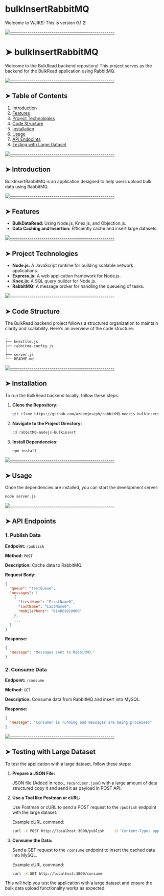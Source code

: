 
# bulkInsertRabbitMQ

<!-- ⚠️ This README has been generated from the file(s) "blueprint.md" ⚠️-->

Welcome to WJIKS! This is version 0.1.2!

[![-----------------------------------------------------](https://raw.githubusercontent.com/andreasbm/readme/master/assets/lines/colored.png)](#BulkRead-backend)

# ➤ bulkInsertRabbitMQ

Welcome to the BulkRead backend repository! This project serves as the backend for the BulkRead application using RabbitMQ.

[![-----------------------------------------------------](https://raw.githubusercontent.com/andreasbm/readme/master/assets/lines/colored.png)](#table-of-contents)

## ➤ Table of Contents

1. [Introduction](#introduction)
2. [Features](#features)
3. [Project Technologies](#project-technologies)
4. [Code Structure](#code-structure)
5. [Installation](#installation)
6. [Usage](#usage)
7. [API Endpoints](#api-endpoints)
8. [Testing with Large Dataset](#testing-with-large-dataset)

[![-----------------------------------------------------](https://raw.githubusercontent.com/andreasbm/readme/master/assets/lines/colored.png)](#introduction)

## ➤ Introduction

BulkInsertRabbitMQ is an application designed to help users upload bulk data using RabbitMQ.

[![-----------------------------------------------------](https://raw.githubusercontent.com/andreasbm/readme/master/assets/lines/colored.png)](#features)

## ➤ Features

- **BulkDataRead:** Using Node.js, Knex.js, and Objection.js.
- **Data Caching and Insertion:** Efficiently cache and insert large datasets.

[![-----------------------------------------------------](https://raw.githubusercontent.com/andreasbm/readme/master/assets/lines/colored.png)](#project-technologies)

## ➤ Project Technologies

- **Node.js:** A JavaScript runtime for building scalable network applications.
- **Express.js:** A web application framework for Node.js.
- **Knex.js:** A SQL query builder for Node.js.
- **RabbitMQ:** A message broker for handling the queueing of tasks.

[![-----------------------------------------------------](https://raw.githubusercontent.com/andreasbm/readme/master/assets/lines/colored.png)](#code-structure)

## ➤ Code Structure

The BulkRead backend project follows a structured organization to maintain clarity and scalability. Here's an overview of the code structure:

```
.
├── knexfile.js
│── rabbitmq-config.js    
│ 
├── server.js
└── README.md
```

[![-----------------------------------------------------](https://raw.githubusercontent.com/andreasbm/readme/master/assets/lines/colored.png)](#installation)

## ➤ Installation

To run the BulkRead backend locally, follow these steps:

1. **Clone the Repository:**

   ```bash
   git clone https://github.com/azeemjoseph/rabbitMQ-nodejs-bulkinsert.git
   ```

2. **Navigate to the Project Directory:**

   ```bash
   cd rabbitMQ-nodejs-bulkinsert
   ```

3. **Install Dependencies:**
   ```bash
   npm install
   ```

[![-----------------------------------------------------](https://raw.githubusercontent.com/andreasbm/readme/master/assets/lines/colored.png)](#usage)

## ➤ Usage

Once the dependencies are installed, you can start the development server:

```bash
node server.js
```

[![-----------------------------------------------------](https://raw.githubusercontent.com/andreasbm/readme/master/assets/lines/colored.png)](#api-endpoints)

## ➤ API Endpoints

### 1. **Publish Data**

**Endpoint:** `/publish`

**Method:** `POST`

**Description:** Cache data to RabbitMQ.

**Request Body:**

```json
{
  "queue": "testQueue",
  "messages": [
    {
      "firstName": "FirstName0",
      "lastName": "LastName0",
      "mobilePhone": "614869910000"
    },
    ...
  ]
}
```

**Response:**

```json
{
  "message": "Messages sent to RabbitMQ."
}
```

### 2. **Consume Data**

**Endpoint:** `/consume`

**Method:** `GET`

**Description:** Consume data from RabbitMQ and insert into MySQL.

**Response:**

```json
{
  "message": "Consumer is running and messages are being processed"
}
```

[![-----------------------------------------------------](https://raw.githubusercontent.com/andreasbm/readme/master/assets/lines/colored.png)](#testing-with-large-dataset)

## ➤ Testing with Large Dataset

To test the application with a large dataset, follow these steps:

1. **Prepare a JSON File:**

    JSON file (Added in repo., `recordJson.json`) with a large amount of data structured copy it and send it as payload in POST API.

2. **Use a Tool like Postman or cURL:**

   Use Postman or cURL to send a POST request to the `/publish` endpoint with the large dataset.

   Example cURL command:

   ```bash
   curl -X POST http://localhost:3000/publish    -H "Content-Type: application/json"    
   ```

3. **Consume the Data:**

   Send a GET request to the `/consume` endpoint to insert the cached data into MySQL.

   Example cURL command:

   ```bash
   curl -X GET http://localhost:3000/consume
   ```

This will help you test the application with a large dataset and ensure the bulk data upload functionality works as expected.
